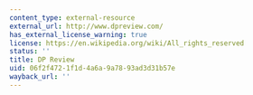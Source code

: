 ```yaml
---
content_type: external-resource
external_url: http://www.dpreview.com/
has_external_license_warning: true
license: https://en.wikipedia.org/wiki/All_rights_reserved
status: ''
title: DP Review
uid: 06f2f472-1f1d-4a6a-9a78-93ad3d31b57e
wayback_url: ''
---
```

